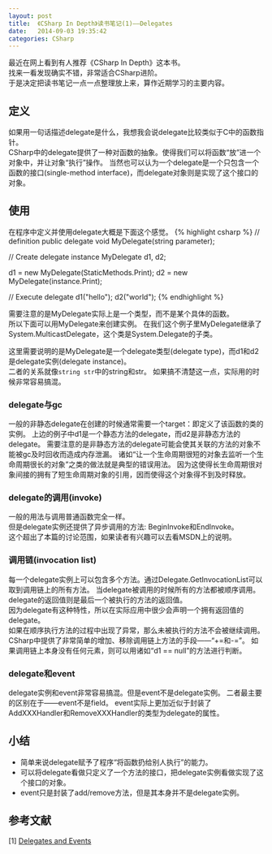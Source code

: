 ```yaml
---
layout: post
title:  《CSharp In Depth》读书笔记(1)——Delegates
date:   2014-09-03 19:35:42
categories: CSharp
---
```



最近在网上看到有人推荐《CSharp In Depth》这本书。  
找来一看发现确实不错，非常适合CSharp进阶。  
于是决定把读书笔记一点一点整理放上来，算作近期学习的主要内容。  


## 定义

如果用一句话描述delegate是什么，我想我会说delegate比较类似于C中的函数指针。  
CSharp中的delegate提供了一种对函数的抽象。使得我们可以将函数“放”进一个对象中，并让对象“执行”操作。
当然也可以认为一个delegate是一个只包含一个函数的接口(single-method interface)，而delegate对象则是实现了这个接口的对象。

## 使用

在程序中定义并使用delegate大概是下面这个感觉。
{% highlight csharp %}
// definition
public delegate void MyDelegate(string parameter);

// Create delegate instance
MyDelegate d1, d2;

d1 = new MyDelegate(StaticMethods.Print);
d2 = new MyDelegate(instance.Print);

// Execute delegate
d1("hello");
d2("world");
{% endhighlight %}

需要注意的是MyDelegate实际上是一个类型，而不是某个具体的函数。  
所以下面可以用MyDelegate来创建实例。
在我们这个例子里MyDelegate继承了System.MulticastDelegate，这个类是System.Delegate的子类。  

这里需要说明的是MyDelegate是一个delegate类型(delegate type)，而d1和d2是delegate实例(delegate instance)。  
二者的关系就像<code>string str</code>中的string和str。
如果搞不清楚这一点，实际用的时候非常容易搞混。


### delegate与gc

一般的非静态delegate在创建的时候通常需要一个target：即定义了该函数的类的实例。 
上边的例子中d1是一个静态方法的delegate，而d2是非静态方法的delegate。
需要注意的是非静态方法的delegate可能会使其关联的方法的对象不能被gc及时回收而造成内存泄漏。
诸如“让一个生命周期很短的对象去监听一个生命周期很长的对象”之类的做法就是典型的错误用法。
因为这使得长生命周期很对象间接的拥有了短生命周期对象的引用，因而使得这个对象得不到及时释放。


### delegate的调用(invoke)

一般的用法与调用普通函数完全一样。  
但是delegate实例还提供了异步调用的方法: BeginInvoke和EndInvoke。  
这个超出了本篇的讨论范围，如果读者有兴趣可以去看MSDN上的说明。  


### 调用链(invocation list)

每一个delegate实例上可以包含多个方法。通过Delegate.GetInvocationList可以取到调用链上的所有方法。
当delegate被调用的时候所有的方法都被顺序调用。delegate的返回值则是最后一个被执行的方法的返回值。  
因为delegate有这种特性，所以在实际应用中很少会声明一个拥有返回值的delegate。  
如果在顺序执行方法的过程中出现了异常，那么未被执行的方法不会被继续调用。
CSharp中提供了非常简单的增加、移除调用链上方法的手段——“+=和-=”。
如果调用链上本身没有任何元素，则可以用诸如“d1 == null”的方法进行判断。


### delegate和event

delegate实例和event非常容易搞混。但是event不是delegate实例。
二者最主要的区别在于——event不是field。
event实际上更加近似于封装了AddXXXHandler和RemoveXXXHandler的类型为delegate的属性。


## 小结

* 简单来说delegate赋予了程序“将函数扔给别人执行”的能力。
* 可以将delegate看做只定义了一个方法的接口，把delegate实例看做实现了这个接口的对象。
* event只是封装了add/remove方法，但是其本身并不是delegate实例。


## 参考文献

[1] [Delegates and Events](http://csharpindepth.com/Articles/Chapter2/Events.aspx)
